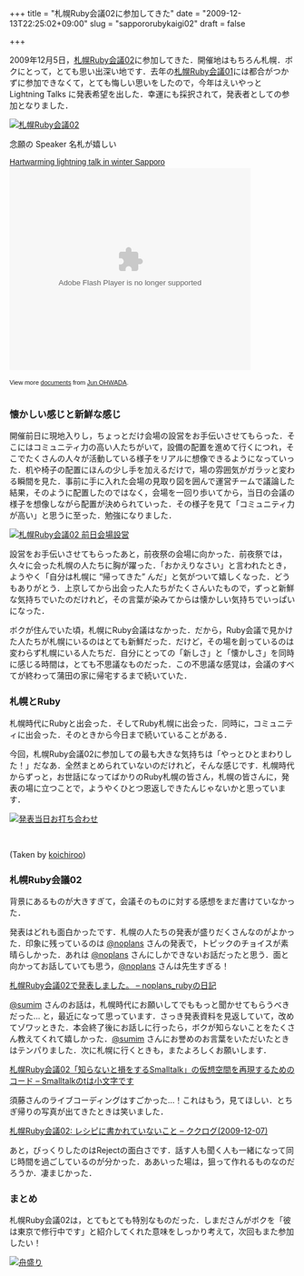 +++
title = "札幌Ruby会議02に参加してきた"
date = "2009-12-13T22:25:02+09:00"
slug = "sappororubykaigi02"
draft = false

+++

<p>2009年12月5日，<a href="http://regional.rubykaigi.org/sapporo02" title="札幌Ruby会議02 - Regional RubyKaigi">札幌Ruby会議02</a>に参加してきた．開催地はもちろん札幌．ボクにとって，とても思い出深い地です．去年の<a href="http://regional.rubykaigi.org/sapporo01" title="札幌Ruby会議01 - Regional RubyKaigi">札幌Ruby会議01</a>には都合がつかずに参加できなくて，とても悔しい思いをしたので，今年はえいやっと Lightning Talks に発表希望を出した．幸運にも採択されて，発表者としての参加となりました．</p>
<p><a href="http://www.flickr.com/photos/june29/4176771418/" title="札幌Ruby会議02 by june29, on Flickr"><img src="http://farm3.static.flickr.com/2761/4176771418_78d002b63b.jpg" alt="札幌Ruby会議02" /></a></p>
<p class="photo-caption">念願の Speaker 名札が嬉しい</p>
<div style="width:425px;text-align:left" id="__ss_2707836"><a style="font:14px Helvetica,Arial,Sans-serif;display:block;margin:12px 0 3px 0;text-decoration:underline;" href="http://www.slideshare.net/june29/hartwarming-lightning-talk-in-winter-sapporo" title="Hartwarming lightning talk in winter Sapporo">Hartwarming lightning talk in winter Sapporo</a><object style="margin:0px" width="425" height="355"><param name="movie" value="http://static.slidesharecdn.com/swf/ssplayer2.swf?doc=sprk02-091213041344-phpapp01&#038;stripped_title=hartwarming-lightning-talk-in-winter-sapporo" /><param name="allowFullScreen" value="true"/><param name="allowScriptAccess" value="always"/><embed src="http://static.slidesharecdn.com/swf/ssplayer2.swf?doc=sprk02-091213041344-phpapp01&#038;stripped_title=hartwarming-lightning-talk-in-winter-sapporo" type="application/x-shockwave-flash" allowscriptaccess="always" allowfullscreen="true" width="425" height="355"></embed></object></p>
<div style="font-size:11px;font-family:tahoma,arial;height:26px;padding-top:2px;">View more <a style="text-decoration:underline;" href="http://www.slideshare.net/">documents</a> from <a style="text-decoration:underline;" href="http://www.slideshare.net/june29">Jun OHWADA</a>.</div>
</div>
<h3>懐かしい感じと新鮮な感じ</h3>
<p>開催前日に現地入りし，ちょっとだけ会場の設営をお手伝いさせてもらった．そこにはコミュニティ力の高い人たちがいて，設備の配置を進めて行くにつれ，そこでたくさんの人々が活動している様子をリアルに想像できるようになっていった．机や椅子の配置にほんの少し手を加えるだけで，場の雰囲気がガラッと変わる瞬間を見た．事前に手に入れた会場の見取り図を囲んで運営チームで議論した結果，そのように配置したのではなく，会場を一回り歩いてから，当日の会議の様子を想像しながら配置が決められていった．その様子を見て「コミュニティ力が高い」と思うに至った．勉強になりました．</p>
<p><a href="http://www.flickr.com/photos/june29/4175992937/" title="札幌Ruby会議02 前日会場設営 by june29, on Flickr"><img src="http://farm3.static.flickr.com/2600/4175992937_9d869b3b9d.jpg" alt="札幌Ruby会議02 前日会場設営" /></a></p>
<p>設営をお手伝いさせてもらったあと，前夜祭の会場に向かった．前夜祭では，久々に会った札幌の人たちに胸が躍った．「おかえりなさい」と言われたとき，ようやく「自分は札幌に &#8220;帰ってきた&#8221; んだ」と気がついて嬉しくなった．どうもありがとう．上京してから出会った人たちがたくさんいたもので，ずっと新鮮な気持ちでいたのだけれど，その言葉が染みてからは懐かしい気持ちでいっぱいになった．</p>
<p>ボクが住んでいた頃，札幌にRuby会議はなかった．だから，Ruby会議で見かけた人たちが札幌にいるのはとても新鮮だった．だけど，その場を創っているのは変わらず札幌にいる人たちだ．自分にとっての「新しさ」と「懐かしさ」を同時に感じる時間は，とても不思議なものだった．この不思議な感覚は，会議のすべてが終わって蒲田の家に帰宅するまで続いていた．</p>
<h3>札幌とRuby</h3>
<p>札幌時代にRubyと出会った．そしてRuby札幌に出会った．同時に，コミュニティに出会った．そのときから今日まで続いていることがある．</p>
<p>今回，札幌Ruby会議02に参加しての最も大きな気持ちは「やっとひとまわりした！」だなあ．全然まとめられていないのだけれど，そんな感じです．札幌時代からずっと，お世話になってばかりのRuby札幌の皆さん，札幌の皆さんに，発表の場に立つことで，ようやくひとつ恩返しできたんじゃないかと思っています．</p>
<p><a href="http://www.flickr.com/photos/june29/4176770998/" title="発表当日お打ち合わせ by june29, on Flickr"><img src="http://farm3.static.flickr.com/2681/4176770998_f358f82f76.jpg" alt="発表当日お打ち合わせ" /></a></p>
<p><a href="http://www.flickr.com/photos/koichiroo/4168810423/" title=""><br />
<img src="http://farm3.static.flickr.com/2530/4168810423_27aa2633fd.jpg" alt="" /><br />
</a></p>
<p class="photo-caption">(Taken by <a href="http://www.flickr.com/photos/koichiroo/" title="Flickr: koichiroo's Photostream">koichiroo</a>)</p>
<h3>札幌Ruby会議02</h3>
<p>背景にあるものが大きすぎて，会議そのものに対する感想をまだ書けていなかった．</p>
<p>発表はどれも面白かったです．札幌の人たちの発表が盛りだくさんなのがよかった．印象に残っているのは <a href="http://twitter.com/noplans" title="TANIGUCHI Fumitake (noplans) on Twitter">@noplans</a> さんの発表で，トピックのチョイスが素晴らしかった．あれは <a href="http://twitter.com/noplans" title="TANIGUCHI Fumitake (noplans) on Twitter">@noplans</a> さんにしかできないお話だったと思う．面と向かってお話していても思う，<a href="http://twitter.com/noplans" title="TANIGUCHI Fumitake (noplans) on Twitter">@noplans</a> さんは先生すぎる！</p>
<p><a href="http://d.hatena.ne.jp/noplans_ruby/20091207/1260194488" title="札幌Ruby会議02で発表しました。 - noplans_rubyの日記">札幌Ruby会議02で発表しました。 &#8211; noplans_rubyの日記</a></p>
<p><a href="http://twitter.com/sumim" title="sumim (sumim) on Twitter">@sumim</a> さんのお話は，札幌時代にお願いしてでももっと聞かせてもらうべきだった… と，最近になって思っています．さっき発表資料を見返していて，改めてゾワッときた．本会終了後にお話しに行ったら，ボクが知らないことをたくさん教えてくれて嬉しかった．<a href="http://twitter.com/sumim" title="sumim (sumim) on Twitter">@sumim</a> さんにお誉めのお言葉をいただいたときはテンパりました．次に札幌に行くときも，またよろしくお願いします．</p>
<p><a href="http://d.hatena.ne.jp/sumim/20091207/p1" title="札幌Ruby会議02「知らないと損をするSmalltalk」の仮想空間を再現するためのコード - Smalltalkのtは小文字です">札幌Ruby会議02「知らないと損をするSmalltalk」の仮想空間を再現するためのコード &#8211; Smalltalkのtは小文字です</a></p>
<p>須藤さんのライブコーディングはすごかった…！これはもう，見てほしい．とちぎ帰りの写真が出てきたときは笑いました．</p>
<p><a href="http://www.clear-code.com/blog/2009/12/7.html" title="札幌Ruby会議02: レシピに書かれていないこと - ククログ(2009-12-07)">札幌Ruby会議02: レシピに書かれていないこと &#8211; ククログ(2009-12-07)</a></p>
<p>あと，びっくりしたのはRejectの面白さです．話す人も聞く人も一緒になって同じ時間を過ごしているのが分かった．ああいった場は，狙って作れるものなのだろうか．凄まじかった．</p>
<h3>まとめ</h3>
<p>札幌Ruby会議02は，とてもとても特別なものだった．しまださんがボクを「彼は東京で修行中です」と紹介してくれた意味をしっかり考えて，次回もまた参加したい！</p>
<p><a href="http://www.flickr.com/photos/june29/4176772976/" title="舟盛り by june29, on Flickr"><img src="http://farm3.static.flickr.com/2500/4176772976_7e360c9152.jpg" alt="舟盛り" /></a></p>
